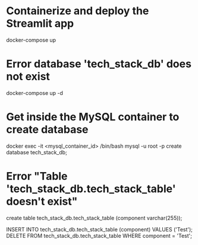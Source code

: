 # Containerize and deploy the Streamlit app
docker-compose up

# Error database 'tech_stack_db' does not exist
docker-compose up -d
# Get inside the MySQL container to create database
docker exec -it <mysql_container_id> /bin/bash
mysql -u root -p
create database tech_stack_db;

# Error "Table 'tech_stack_db.tech_stack_table' doesn't exist"
create table tech_stack_db.tech_stack_table (component varchar(255));

INSERT INTO tech_stack_db.tech_stack_table (component) VALUES ('Test');
DELETE FROM tech_stack_db.tech_stack_table WHERE component = 'Test';
